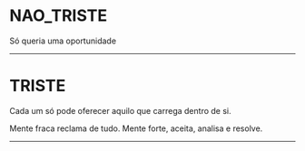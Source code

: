 # NAO_TRISTE

Só queria uma oportunidade 




---

# TRISTE

Cada um só pode oferecer aquilo que carrega dentro de si.

Mente fraca reclama de tudo. Mente forte, aceita, analisa e resolve.


---
